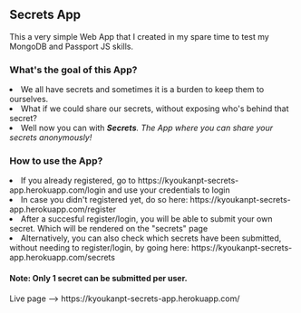 <h2>Secrets App</h2>

<p>This a very simple Web App that I created in my spare time to test my MongoDB and Passport JS skills.</p>

<h3>What's the goal of this App?</h3>
<li>We all have secrets and sometimes it is a burden to keep them to ourselves.</li>
<li>What if we could share our secrets, without exposing who's behind that secret?</li>
<li>Well now you can with <strong><em>Secrets</strong>. The App where you can share your secrets anonymously!</em></li> 
<h3>How to use the App?</h3>
<li>If you already registered, go to https://kyoukanpt-secrets-app.herokuapp.com/login and use your credentials to login</li>
<li>In case you didn't registered yet, do so here: https://kyoukanpt-secrets-app.herokuapp.com/register</li>
<li>After a succesful register/login, you will be able to submit your own secret. Which will be rendered on the "secrets" page</li>
<li>Alternatively, you can also check which secrets have been submitted, without needing to register/login, by going here: https://kyoukanpt-secrets-app.herokuapp.com/secrets</li>
<h4>Note: Only 1 secret can be submitted per user.</h4>
Live page --> https://kyoukanpt-secrets-app.herokuapp.com/
